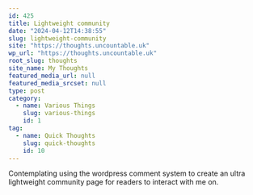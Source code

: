 ```yaml
---
id: 425
title: Lightweight community
date: "2024-04-12T14:38:55"
slug: lightweight-community
site: "https://thoughts.uncountable.uk"
wp_url: "https://thoughts.uncountable.uk"
root_slug: thoughts
site_name: My Thoughts
featured_media_url: null
featured_media_srcset: null
type: post
category:
  - name: Various Things
    slug: various-things
    id: 1
tag:
  - name: Quick Thoughts
    slug: quick-thoughts
    id: 10
---
```



<p>Contemplating using the wordpress comment system to create an ultra lightweight community page for readers to interact with me on.</p>
